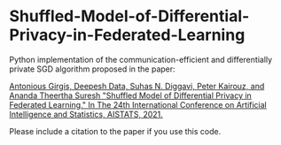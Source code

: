 # Shuffled-Model-of-Differential-Privacy-in-Federated-Learning
Python implementation of the communication-efficient and differentially private SGD algorithm proposed in the paper:

[Antonious Girgis, Deepesh Data, Suhas N. Diggavi, Peter Kairouz, and Ananda Theertha Suresh "Shuffled Model of Differential Privacy in Federated Learning." In The 24th International Conference on Artificial Intelligence and Statistics, AISTATS, 2021.](http://proceedings.mlr.press/v130/girgis21a.html) 

Please include a citation to the paper if you use this code.
